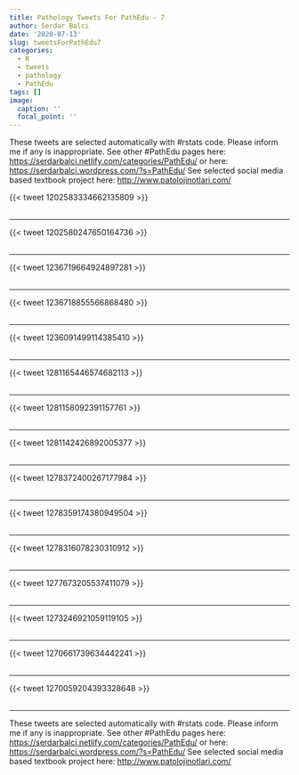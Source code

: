 ```yaml
---
title: Pathology Tweets For PathEdu - 7
author: Serdar Balci
date: '2020-07-13'
slug: tweetsForPathEdu7
categories:
  - R
  - tweets
  - pathology
  - PathEdu
tags: []
image:
  caption: ''
  focal_point: ''
---
```



These tweets are selected automatically with #rstats code. Please inform me if any is inappropriate.
See other #PathEdu pages here: https://serdarbalci.netlify.com/categories/PathEdu/  or here: https://serdarbalci.wordpress.com/?s=PathEdu/ 
See selected social media based textbook project here: http://www.patolojinotlari.com/

{{< tweet 1202583334662135809 >}}
<br>
<br>
<hr>
{{< tweet 1202580247650164736 >}}
<br>
<br>
<hr>
{{< tweet 1236719664924897281 >}}
<br>
<br>
<hr>
{{< tweet 1236718855566868480 >}}
<br>
<br>
<hr>
{{< tweet 1236091499114385410 >}}
<br>
<br>
<hr>
{{< tweet 1281165446574682113 >}}
<br>
<br>
<hr>
{{< tweet 1281158092391157761 >}}
<br>
<br>
<hr>
{{< tweet 1281142426892005377 >}}
<br>
<br>
<hr>
{{< tweet 1278372400267177984 >}}
<br>
<br>
<hr>
{{< tweet 1278359174380949504 >}}
<br>
<br>
<hr>
{{< tweet 1278316078230310912 >}}
<br>
<br>
<hr>
{{< tweet 1277673205537411079 >}}
<br>
<br>
<hr>
{{< tweet 1273246921059119105 >}}
<br>
<br>
<hr>
{{< tweet 1270661739634442241 >}}
<br>
<br>
<hr>
{{< tweet 1270059204393328648 >}}
<br>
<br>
<hr>


These tweets are selected automatically with #rstats code. Please inform me if any is inappropriate.
See other #PathEdu pages here: https://serdarbalci.netlify.com/categories/PathEdu/  or here: https://serdarbalci.wordpress.com/?s=PathEdu/ 
See selected social media based textbook project here: http://www.patolojinotlari.com/
